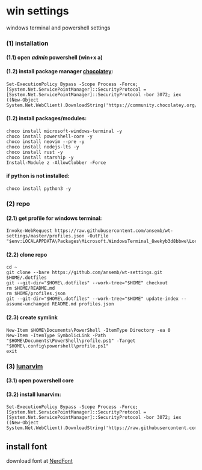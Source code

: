 # win settings
windows terminal and powershell settings

### (1) installation

#### (1.1) open *admin* powershell (**win+x** **a**)

#### (1.2) install package manager [chocolatey](https://chocolatey.org/install):

```
Set-ExecutionPolicy Bypass -Scope Process -Force; [System.Net.ServicePointManager]::SecurityProtocol = [System.Net.ServicePointManager]::SecurityProtocol -bor 3072; iex ((New-Object System.Net.WebClient).DownloadString('https://community.chocolatey.org/install.ps1'))
```

#### (1.2) install packages/modules:
```
choco install microsoft-windows-terminal -y
choco install powershell-core -y
choco install neovim --pre -y
choco install nodejs-lts -y
choco install rust -y
choco install starship -y
Install-Module z -AllowClobber -Force
```
#### if python is not installed:
```
choco install python3 -y
```

### (2) repo

#### (2.1) get profile for windows terminal:
```
Invoke-WebRequest https://raw.githubusercontent.com/ansemb/wt-settings/master/profiles.json -OutFile "$env:LOCALAPPDATA\Packages\Microsoft.WindowsTerminal_8wekyb3d8bbwe\LocalState\settings.json"
```

#### (2.2) clone repo
```
cd ~
git clone --bare https://github.com/ansemb/wt-settings.git $HOME/.dotfiles
git --git-dir="$HOME\.dotfiles" --work-tree="$HOME" checkout
rm $HOME/README.md
rm $HOME/profiles.json 
git --git-dir="$HOME\.dotfiles" --work-tree="$HOME" update-index --assume-unchanged README.md profiles.json
```
#### (2.3) create symlink
```
New-Item $HOME\Documents\PowerShell -ItemType Directory -ea 0
New-Item -ItemType SymbolicLink -Path "$HOME\Documents\PowerShell\profile.ps1" -Target "$HOME\.config\powershell\profile.ps1"
exit
```

### (3) [lunarvim](https://www.lunarvim.org)
#### (3.1) open powershell core
#### (3.2) install lunarvim:
```
Set-ExecutionPolicy Bypass -Scope Process -Force; [System.Net.ServicePointManager]::SecurityProtocol = [System.Net.ServicePointManager]::SecurityProtocol -bor 3072; iex ((New-Object System.Net.WebClient).DownloadString('https://raw.githubusercontent.com/LunarVim/LunarVim/rolling/utils/installer/install.ps1'))
```

## install font
download font at [NerdFont](https://www.nerdfonts.com/font-downloads)
